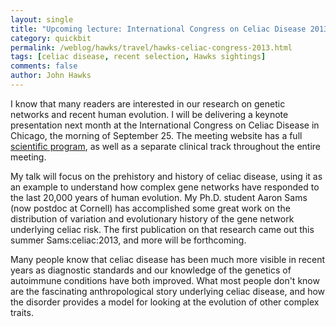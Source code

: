 ```yaml
---
layout: single 
title: "Upcoming lecture: International Congress on Celiac Disease 2013" 
category: quickbit
permalink: /weblog/hawks/travel/hawks-celiac-congress-2013.html
tags: [celiac disease, recent selection, Hawks sightings] 
comments: false 
author: John Hawks 
---
```


I know that many readers are interested in our research on genetic networks and recent human evolution. I will be delivering a keynote presentation next month at the International Congress on Celiac Disease in Chicago, the morning of September 25. The meeting website has a full <a href="http://icds2013.org/Scientific-Forum/">scientific program</a>, as well as a separate clinical track throughout the entire meeting. 

My talk will focus on the prehistory and history of celiac disease, using it as an example to understand how complex gene networks have responded to the last 20,000 years of human evolution. My Ph.D. student Aaron Sams (now postdoc at Cornell) has accomplished some great work on the distribution of variation and evolutionary history of the gene network underlying celiac risk. The first publication on that research came out this summer <bib>Sams:celiac:2013</bib>, and more will be forthcoming. 

Many people know that celiac disease has been much more visible in recent years as diagnostic standards and our knowledge of the genetics of autoimmune conditions have both improved. What most people don't know are the fascinating anthropological story underlying celiac disease, and how the disorder provides a model for looking at the evolution of other complex traits. 

